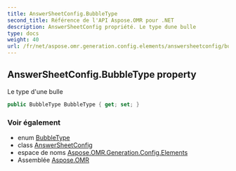 ```yaml
---
title: AnswerSheetConfig.BubbleType
second_title: Référence de l'API Aspose.OMR pour .NET
description: AnswerSheetConfig propriété. Le type dune bulle
type: docs
weight: 40
url: /fr/net/aspose.omr.generation.config.elements/answersheetconfig/bubbletype/
---
```

## AnswerSheetConfig.BubbleType property

Le type d'une bulle

```csharp
public BubbleType BubbleType { get; set; }
```

### Voir également

* enum [BubbleType](../../../aspose.omr.generation.config.enums/bubbletype/)
* class [AnswerSheetConfig](../)
* espace de noms [Aspose.OMR.Generation.Config.Elements](../../answersheetconfig/)
* Assemblée [Aspose.OMR](../../../)


